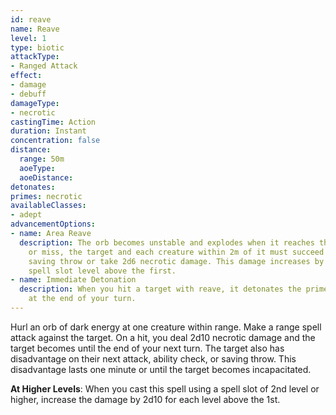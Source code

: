 ```yaml
---
id: reave
name: Reave
level: 1
type: biotic
attackType:
- Ranged Attack
effect:
- damage
- debuff
damageType:
- necrotic
castingTime: Action
duration: Instant
concentration: false
distance:
  range: 50m
  aoeType:
  aoeDistance:
detonates: 
primes: necrotic
availableClasses:
- adept
advancementOptions:
- name: Area Reave
  description: The orb becomes unstable and explodes when it reaches the target. Hit
    or miss, the target and each creature within 2m of it must succeed on a Constitution
    saving throw or take 2d6 necrotic damage. This damage increases by 2d6 for each
    spell slot level above the first.
- name: Immediate Detonation
  description: When you hit a target with reave, it detonates the primed condition
    at the end of your turn.
---
```

Hurl an orb of dark energy at one creature within range. Make a range spell attack against the target. On a hit, you
deal 2d10 necrotic damage and the target becomes <condition id="primed" sub="necrotic"/> until the end of your next turn.
The target also has disadvantage on their next attack, ability check, or saving throw. This disadvantage lasts one minute
or until the target becomes incapacitated.

__At Higher Levels__: When you cast this spell using a spell slot of 2nd level or higher, increase the damage by 2d10
for each level above the 1st.
